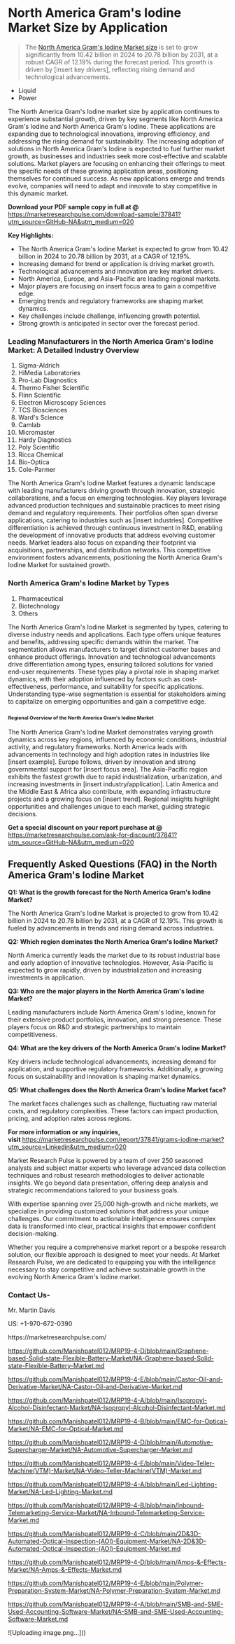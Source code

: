 <h1>North America Gram's Iodine Market&nbsp;Size by Application</h1><blockquote><p>The <a href="https://marketresearchpulse.com/download-sample/37841?utm_source=GitHub-NA&amp;utm_medium=020">North America Gram's Iodine Market size</a> is set to grow significantly from 10.42 billion in 2024 to 20.78 billion by 2031, at a robust CAGR of 12.19% during the forecast period. This growth is driven by [insert key drivers], reflecting rising demand and technological advancements.</p></blockquote><ul><li>Liquid<li> Power</li></ul><p>The North America Gram's Iodine market size by application continues to experience substantial growth, driven by key segments like North America Gram's Iodine and North America Gram's Iodine. These applications are expanding due to technological innovations, improving efficiency, and addressing the rising demand for sustainability. The increasing adoption of solutions in North America Gram's Iodine is expected to fuel further market growth, as businesses and industries seek more cost-effective and scalable solutions. Market players are focusing on enhancing their offerings to meet the specific needs of these growing application areas, positioning themselves for continued success. As new applications emerge and trends evolve, companies will need to adapt and innovate to stay competitive in this dynamic market.</p><p><strong>Download your PDF sample copy in full at @ </strong><a href="https://marketresearchpulse.com/download-sample/37841?utm_source=GitHub-NA&amp;utm_medium=020">https://marketresearchpulse.com/download-sample/37841?utm_source=GitHub-NA&amp;utm_medium=020</a></p><p><strong>Key Highlights: </strong></p><ul><li>The North America Gram's Iodine Market is expected to grow from 10.42 billion in 2024 to 20.78 billion by 2031, at a CAGR of 12.19%.</li><li>Increasing demand for trend or application is driving market growth.</li><li>Technological advancements and innovation are key market drivers.</li><li>North America, Europe, and Asia-Pacific are leading regional markets.</li><li>Major players are focusing on insert focus area to gain a competitive edge.</li><li>Emerging trends and regulatory frameworks are shaping market dynamics.</li><li>Key challenges include challenge, influencing growth potential.</li><li>Strong growth is anticipated in sector over the forecast period.</li></ul><h3>Leading Manufacturers in the North America Gram's Iodine Market: A Detailed Industry Overview</h3><ol><li>Sigma-Aldrich</li><li>HiMedia Laboratories</li><li>Pro-Lab Diagnostics</li><li>Thermo Fisher Scientific</li><li>Flinn Scientific</li><li>Electron Microscopy Sciences</li><li>TCS Biosciences</li><li>Ward's Science</li><li>Camlab</li><li>Micromaster</li><li>Hardy Diagnostics</li><li>Poly Scientific</li><li>Ricca Chemical</li><li>Bio-Optica</li><li>Cole-Parmer</li></ol><div class="flex max-w-full flex-col flex-grow"><div class="min-h-8 text-message flex w-full flex-col items-end gap-2 whitespace-normal break-words [.text-message+&amp;]:mt-5" dir="auto" data-message-author-role="assistant" data-message-id="fd8432e4-4910-450d-b182-61b7bfb0a01f" data-message-model-slug="gpt-4o"><div class="flex w-full flex-col gap-1 empty:hidden first:pt-[3px]"><div class="markdown prose w-full break-words dark:prose-invert light"><p>The North America Gram's Iodine Market features a dynamic landscape with leading manufacturers driving growth through innovation, strategic collaborations, and a focus on emerging technologies. Key players leverage advanced production techniques and sustainable practices to meet rising demand and regulatory requirements. Their portfolios often span diverse applications, catering to industries such as [insert industries]. Competitive differentiation is achieved through continuous investment in R&amp;D, enabling the development of innovative products that address evolving customer needs. Market leaders also focus on expanding their footprint via acquisitions, partnerships, and distribution networks. This competitive environment fosters advancements, positioning the North America Gram's Iodine Market for sustained growth.</p></div></div></div></div><h3>North America Gram's Iodine Market by Types</h3><ol><li>Pharmaceutical<li> Biotechnology<li> Others</li></ol><div class="flex max-w-full flex-col flex-grow"><div class="min-h-8 text-message flex w-full flex-col items-end gap-2 whitespace-normal break-words [.text-message+&amp;]:mt-5" dir="auto" data-message-author-role="assistant" data-message-id="084470be-0bb7-4664-bddf-5156b4f41249" data-message-model-slug="gpt-4o-mini"><div class="flex w-full flex-col gap-1 empty:hidden first:pt-[3px]"><div class="markdown prose w-full break-words dark:prose-invert light"><p>The North America Gram's Iodine Market is segmented by types, catering to diverse industry needs and applications. Each type offers unique features and benefits, addressing specific demands within the market. The segmentation allows manufacturers to target distinct customer bases and enhance product offerings. Innovation and technological advancements drive differentiation among types, ensuring tailored solutions for varied end-user requirements. These types play a pivotal role in shaping market dynamics, with their adoption influenced by factors such as cost-effectiveness, performance, and suitability for specific applications. Understanding type-wise segmentation is essential for stakeholders aiming to capitalize on emerging opportunities and gain a competitive edge.</p></div></div></div></div><h3><span style="font-size: 11px;">Regional Overview of the North America Gram's Iodine Market</span></h3><div class="flex max-w-full flex-col flex-grow"><div class="min-h-8 text-message flex w-full flex-col items-end gap-2 whitespace-normal break-words [.text-message+&amp;]:mt-5" dir="auto" data-message-author-role="assistant" data-message-id="e9038762-ce64-4e30-91c9-9bd413514231" data-message-model-slug="gpt-4o-mini"><div class="flex w-full flex-col gap-1 empty:hidden first:pt-[3px]"><div class="markdown prose w-full break-words dark:prose-invert light"><p>The North America Gram's Iodine Market demonstrates varying growth dynamics across key regions, influenced by economic conditions, industrial activity, and regulatory frameworks. North America leads with advancements in technology and high adoption rates in industries like [insert example]. Europe follows, driven by innovation and strong governmental support for [insert focus area]. The Asia-Pacific region exhibits the fastest growth due to rapid industrialization, urbanization, and increasing investments in [insert industry/application]. Latin America and the Middle East &amp; Africa also contribute, with expanding infrastructure projects and a growing focus on [insert trend]. Regional insights highlight opportunities and challenges unique to each market, guiding strategic decisions.</p></div></div></div></div><p><strong>Get a special discount on your report purchase at @ </strong><a href="https://marketresearchpulse.com/ask-for-discount/37841?utm_source=GitHub-NA&amp;utm_medium=020">https://marketresearchpulse.com/ask-for-discount/37841?utm_source=GitHub-NA&amp;utm_medium=020</a></p><h2>Frequently Asked Questions (FAQ) in the North America Gram's Iodine Market</h2><p><strong>Q1: What is the growth forecast for the North America Gram's Iodine Market?</strong></p><p>The North America Gram's Iodine Market is projected to grow from 10.42 billion in 2024 to 20.78 billion by 2031, at a CAGR of 12.19%. This growth is fueled by advancements in trends and rising demand across industries.</p><p><strong>Q2: Which region dominates the North America Gram's Iodine Market?</strong></p><p>North America currently leads the market due to its robust industrial base and early adoption of innovative technologies. However, Asia-Pacific is expected to grow rapidly, driven by industrialization and increasing investments in application.</p><p><strong>Q3: Who are the major players in the North America Gram's Iodine Market?</strong></p><p>Leading manufacturers include North America Gram's Iodine, known for their extensive product portfolios, innovation, and strong presence. These players focus on R&amp;D and strategic partnerships to maintain competitiveness.</p><p><strong>Q4: What are the key drivers of the North America Gram's Iodine Market?</strong></p><p>Key drivers include technological advancements, increasing demand for application, and supportive regulatory frameworks. Additionally, a growing focus on sustainability and innovation is shaping market dynamics.</p><p><strong>Q5: What challenges does the North America Gram's Iodine Market face?</strong></p><p>The market faces challenges such as challenge, fluctuating raw material costs, and regulatory complexities. These factors can impact production, pricing, and adoption rates across regions.</p><p><strong>For more information or any inquiries, visit&nbsp;</strong><a href="https://marketresearchpulse.com/report/37841/grams-iodine-market?utm_source=Linkedin&utm_medium=020">https://marketresearchpulse.com/report/37841/grams-iodine-market?utm_source=Linkedin&utm_medium=020</a></p><p>Market Research Pulse is powered by a team of over 250 seasoned analysts and subject matter experts who leverage advanced data collection techniques and robust research methodologies to deliver actionable insights. We go beyond data presentation, offering deep analysis and strategic recommendations tailored to your business goals.</p><p>With expertise spanning over 25,000 high-growth and niche markets, we specialize in providing customized solutions that address your unique challenges. Our commitment to actionable intelligence ensures complex data is transformed into clear, practical insights that empower confident decision-making.</p><p>Whether you require a comprehensive market report or a bespoke research solution, our flexible approach is designed to meet your needs. At Market Research Pulse, we are dedicated to equipping you with the intelligence necessary to stay competitive and achieve sustainable growth in the evolving North America Gram's Iodine market.</p><h3><strong>Contact Us-</strong></h3><p>Mr. Martin Davis</p><p>US: +1-970-672-0390</p><p>https://marketresearchpulse.com/</p><p><a href="https://github.com/Manishpatel012/MRP19-4-D/blob/main/Graphene-based-Solid-state-Flexible-Battery-Market/NA-Graphene-based-Solid-state-Flexible-Battery-Market.md">https://github.com/Manishpatel012/MRP19-4-D/blob/main/Graphene-based-Solid-state-Flexible-Battery-Market/NA-Graphene-based-Solid-state-Flexible-Battery-Market.md</a></p><p><a href="https://github.com/Manishpatel012/MRP19-4-E/blob/main/Castor-Oil-and-Derivative-Market/NA-Castor-Oil-and-Derivative-Market.md">https://github.com/Manishpatel012/MRP19-4-E/blob/main/Castor-Oil-and-Derivative-Market/NA-Castor-Oil-and-Derivative-Market.md</a></p><p><a href="https://github.com/Manishpatel012/MRP19-4-A/blob/main/Isopropyl-Alcohol-Disinfectant-Market/NA-Isopropyl-Alcohol-Disinfectant-Market.md">https://github.com/Manishpatel012/MRP19-4-A/blob/main/Isopropyl-Alcohol-Disinfectant-Market/NA-Isopropyl-Alcohol-Disinfectant-Market.md</a></p><p><a href="https://github.com/Manishpatel012/MRP19-4-B/blob/main/EMC-for-Optical-Market/NA-EMC-for-Optical-Market.md">https://github.com/Manishpatel012/MRP19-4-B/blob/main/EMC-for-Optical-Market/NA-EMC-for-Optical-Market.md</a></p><p><a href="https://github.com/Manishpatel012/MRP19-4-D/blob/main/Automotive-Supercharger-Market/NA-Automotive-Supercharger-Market.md">https://github.com/Manishpatel012/MRP19-4-D/blob/main/Automotive-Supercharger-Market/NA-Automotive-Supercharger-Market.md</a></p><p><a href="https://github.com/Manishpatel012/MRP19-4-E/blob/main/Video-Teller-Machine(VTM)-Market/NA-Video-Teller-Machine(VTM)-Market.md">https://github.com/Manishpatel012/MRP19-4-E/blob/main/Video-Teller-Machine(VTM)-Market/NA-Video-Teller-Machine(VTM)-Market.md</a></p><p><a href="https://github.com/Manishpatel012/MRP19-4-A/blob/main/Led-Lighting-Market/NA-Led-Lighting-Market.md">https://github.com/Manishpatel012/MRP19-4-A/blob/main/Led-Lighting-Market/NA-Led-Lighting-Market.md</a></p><p><a href="https://github.com/Manishpatel012/MRP19-4-B/blob/main/Inbound-Telemarketing-Service-Market/NA-Inbound-Telemarketing-Service-Market.md">https://github.com/Manishpatel012/MRP19-4-B/blob/main/Inbound-Telemarketing-Service-Market/NA-Inbound-Telemarketing-Service-Market.md</a></p><p><a href="https://github.com/Manishpatel012/MRP19-4-C/blob/main/2D&3D-Automated-Optical-Inspection-(AOI)-Equipment-Market/NA-2D&3D-Automated-Optical-Inspection-(AOI)-Equipment-Market.md">https://github.com/Manishpatel012/MRP19-4-C/blob/main/2D&3D-Automated-Optical-Inspection-(AOI)-Equipment-Market/NA-2D&3D-Automated-Optical-Inspection-(AOI)-Equipment-Market.md</a></p><p><a href="https://github.com/Manishpatel012/MRP19-4-D/blob/main/Amps-&-Effects-Market/NA-Amps-&-Effects-Market.md">https://github.com/Manishpatel012/MRP19-4-D/blob/main/Amps-&-Effects-Market/NA-Amps-&-Effects-Market.md</a></p><p><a href="https://github.com/Manishpatel012/MRP19-4-E/blob/main/Polymer-Preparation-System-Market/NA-Polymer-Preparation-System-Market.md">https://github.com/Manishpatel012/MRP19-4-E/blob/main/Polymer-Preparation-System-Market/NA-Polymer-Preparation-System-Market.md</a></p><p><a href="https://github.com/Manishpatel012/MRP19-4-A/blob/main/SMB-and-SME-Used-Accounting-Software-Market/NA-SMB-and-SME-Used-Accounting-Software-Market.md">https://github.com/Manishpatel012/MRP19-4-A/blob/main/SMB-and-SME-Used-Accounting-Software-Market/NA-SMB-and-SME-Used-Accounting-Software-Market.md</a></p>
![Uploading image.png…]()
